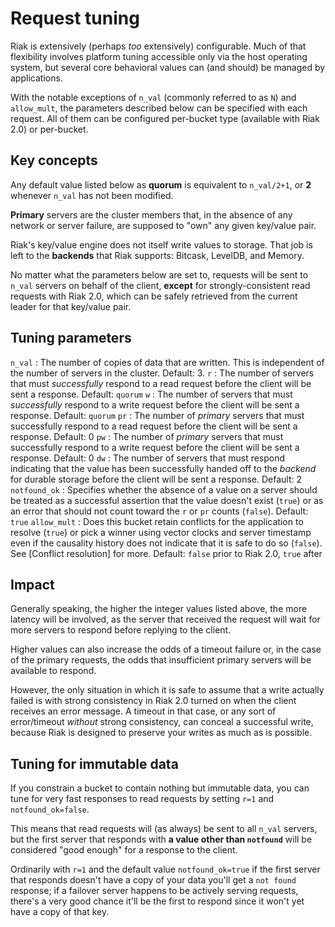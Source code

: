 # Request tuning

Riak is extensively (perhaps *too* extensively) configurable. Much of
that flexibility involves platform tuning accessible only via the host
operating system, but several core behavioral values can (and should)
be managed by applications.

With the notable exceptions of `n_val` (commonly referred to as `N`)
and `allow_mult`, the parameters described below can be specified with
each request. All of them can be configured per-bucket type (available
with Riak 2.0) or per-bucket.

## Key concepts

Any default value listed below as **quorum** is equivalent to
`n_val/2+1`, or **2** whenever `n_val` has not been modified.

**Primary** servers are the cluster members that, in the absence of any
network or server failure, are supposed to "own" any given key/value
pair.

Riak's key/value engine does not itself write values to storage. That
job is left to the **backends** that Riak supports: Bitcask, LevelDB,
and Memory.

No matter what the parameters below are set to, requests will be
sent to `n_val` servers on behalf of the client, **except** for
strongly-consistent read requests with Riak 2.0, which can be safely
retrieved from the current leader for that key/value pair.

## Tuning parameters

`n_val`
:   The number of copies of data that are written. This is independent
of the number of servers in the cluster. Default: 3.
`r`
:   The number of servers that must *successfully* respond to a read
request before the client will be sent a response. Default: `quorum`
`w`
:   The number of servers that must *successfully* respond to a write
request before the client will be sent a response. Default: `quorum`
`pr`
:   The number of *primary* servers that must successfully respond to a read
request before the client will be sent a response. Default: 0
`pw`
:   The number of *primary* servers that must successfully respond to a write
request before the client will be sent a response. Default: 0
`dw`
:   The number of servers that must respond indicating that the value
has been successfully handed off to the *backend* for durable storage
before the client will be sent a response. Default: 2
`notfound_ok`
:   Specifies whether the absence of a value on a server should be
treated as a successful assertion that the value doesn't exist
(`true`) or as an error that should not count toward the `r` or `pr`
counts (`false`). Default: `true`
`allow_mult`
:   Does this bucket retain conflicts for the application to resolve
(`true`) or pick a winner using vector clocks and server timestamp
even if the causality history does not indicate that it is safe to do
so (`false`). See [Conflict resolution] for more. Default: `false`
prior to Riak 2.0, `true` after

## Impact

Generally speaking, the higher the integer values listed above, the
more latency will be involved, as the server that received the request
will wait for more servers to respond before replying to the client.

Higher values can also increase the odds of a timeout failure or, in
the case of the primary requests, the odds that insufficient primary
servers will be available to respond.

However, the only situation in which it is safe to assume that a write
actually failed is with strong consistency in Riak 2.0 turned on when
the client receives an error message. A timeout in that case, or any
sort of error/timeout *without* strong consistency, can conceal a
successful write, because Riak is designed to preserve your writes as
much as is possible.

## Tuning for immutable data

If you constrain a bucket to contain nothing but immutable data, you
can tune for very fast responses to read requests by setting `r=1` and
`notfound_ok=false`.

This means that read requests will (as always) be sent to all `n_val`
servers, but the first server that responds with **a value other than
`notfound`** will be considered "good enough" for a response to the
client.

Ordinarily with `r=1` and the default value `notfound_ok=true` if the
first server that responds doesn't have a copy of your data you'll get
a `not found` response; if a failover server happens to be actively
serving requests, there's a very good chance it'll be the first to
respond since it won't yet have a copy of that key.
